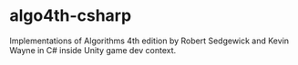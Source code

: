 # algo4th-csharp
Implementations of Algorithms 4th edition by Robert Sedgewick and Kevin Wayne in C# inside Unity game dev context.
